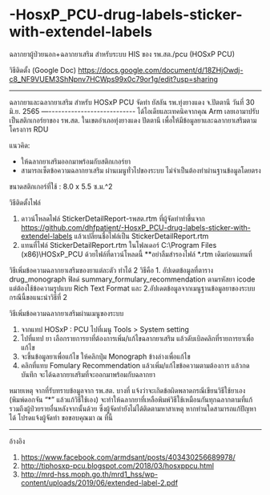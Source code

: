 # -HosxP_PCU-drug-labels-sticker-with-extendel-labels
ฉลากยาผู้ป่วยนอก+ฉลากยาเสริม สำหรับระบบ HIS ของ รพ.สต./pcu (HOSxP PCU)

วิธีติดตั้ง (Google Doc)
https://docs.google.com/document/d/18ZHjOwdj-c8_NF9VUEM3ShNpnv7HCWps99x0c79or1g/edit?usp=sharing 

-----------------------------
ฉลากยาและฉลากยาเสริม สำหรับ HOSxP PCU
จัดทำ ยัสลัน  รพ.ทุ่งยางแดง  จ.ปัตตานี
วันที่  30 มิ.ย. 2565
—---------------------------
ได้ไอเดียและเทคนิคจากคุณ Arm เลยเอามาปรับเป็นสติกเกอร์ยาของ รพ.สต. 
ในเขตอำเภอทุ่งยางแดง ปัตตานี เพื่อให้มีข้อมูลยาและฉลากยาเสริมตามโครงการ RDU

แนวคิด:
- ให้ฉลากยาเสริมออกมาพร้อมกับสติกเกอร์ยา
- สามารถเซ็ตข้อความฉลากยาเสริม ผ่านเมนูทั่วไปของระบบ ไม่จำเป็นต้องทำผ่านฐานข้อมูลโดยตรง

ขนาดสติกเกอร์ที่ใช้ :  8.0 x 5.5  ซ.ม.^2

วิธีติดตั้งไฟล์
1. ดาวน์โหลดไฟล์ StickerDetailReport-รพสต.rtm ที่ผู้จัดทำทำขึ้นจาก https://github.com/dhfpatient/-HosxP_PCU-drug-labels-sticker-with-extendel-labels แล้วเปลี่ยนชื่อไฟล์เป็น StickerDetailReport.rtm
2. แทนที่ไฟล์ StickerDetailReport.rtm ในโฟลเดอร์ C:\Program Files (x86)\HOSxP_PCU ด้วยไฟล์ที่ดาวน์โหลดนี้ **อย่าลืมสำรองไฟล์ *.rtm เดิมก่อนแทนที่

วิธีเพิ่มข้อความฉลากยาเสริมของยาแต่ละตัว
ทำได้ 2 วิธีคือ 1. อัปเดตข้อมูลที่ตาราง drug_monograph ฟิลด์ summary_formulary_recommendation ตามรหัสยา icode แต่ต้องใช้ข้อความรูปแบบ Rich Text Format และ 2.อัปเดตข้อมูลจากเมนูฐานข้อมูลยาของระบบ กรณีนี้ขอแนะนำวิธีที่ 2

วิธีเพิ่มข้อความฉลากยาเสริมผ่านเมนูของระบบ
1. จากแทป HOSxP : PCU ไปที่เมนู Tools > System setting
2. ไปที่แทป ยา เลือกรายการยาที่ต้องการเพิ่ม/แก้ไขฉลากยาเสริม แล้วดับเบิลคลิกที่รายการยาเพื่อแก้ไข
3. จะขึ้นข้อมูลยาเพื่อแก้ไข ให้คลิกปุ่ม Monograph ข้างล่างเพื่อแก้ไข
4. คลิกที่แทบ Fomulary Recommendation แล้วเพิ่ม/แก้ไขข้อความตามต้องการ แล้วกดบันทึก จะได้ฉลากยาเสริมที่จะออกมาพร้อมกับฉลากยา

หมายเหตุ จากที่รับทราบข้อมูลจาก รพ.สต. บางที่ แจ้งว่าจะเกิดข้อผิดพลาดกรณีเขียนวิธีใช้ยาเอง (พิมพ์ดอกจัน “*” แล้วแก้วิธีใช้เอง) จะทำให้ฉลากยาที่เหลือพิมพ์วิธีใช้เหมือนกันทุกฉลากตามที่แก้ รวมถึงผู้ป่วยรายอื่นหลังจากนั้นด้วย ซึ่งผู้จัดทำยังไม่ได้ติดตามหาสาเหตุ หากท่านใดสามารถแก้ปัญหาได้ โปรดแจ้งผู้จัดทำ ขอขอบคุณมา ณ ที่นี้

--------------------
อ้างอิง
1. https://www.facebook.com/armdsant/posts/403430256689978/ 
2. http://tiphosxp-pcu.blogspot.com/2018/03/hosxppcu.html 
3. http://mrd-hss.moph.go.th/mrd1_hss/wp-content/uploads/2019/06/extended-label-2.pdf 
